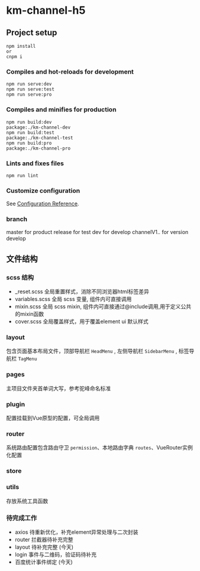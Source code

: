 # km-channel-h5

## Project setup
```
npm install
or
cnpm i
```

### Compiles and hot-reloads for development
```
npm run serve:dev
npm run serve:test
npm run serve:pro
```

### Compiles and minifies for production
```
npm run build:dev
package:./km-channel-dev
npm run build:test
package:./km-channel-test
npm run build:pro
package:./km-channel-pro
```

### Lints and fixes files
```
npm run lint
```

### Customize configuration
See [Configuration Reference](https://cli.vuejs.org/config/).

### branch
master
  for product
release
  for test
dev
  for develop
channelV1.*.*
  for version develop

## 文件结构

### scss 结构
- _reset.scss 全局重置样式，消除不同浏览器html标签差异
- variables.scss 全局 scss 变量, 组件内可直接调用
- mixin.scss 全局 scss mixin, 组件内可直接通过@include调用,用于定义公共的mixin函数
- cover.scss 全局覆盖样式，用于覆盖element ui 默认样式

### layout
包含页面基本布局文件，顶部导航栏 `HeadMenu` , 左侧导航栏 `SidebarMenu` , 标签导航栏 `TagMenu`

### pages
主项目文件夹首单词大写，参考驼峰命名标准

### plugin
配置挂载到Vue原型的配置，可全局调用

### router
系统路由配置包含路由守卫 `permission`、本地路由字典 `routes`、VueRouter实例化配置

### store

### utils
存放系统工具函数

### 待完成工作
- axios 待重新优化，补充element异常处理与二次封装
- router 拦截器待补充完整
- layout 待补充完整 (今天)
- login 事件与二维码，验证码待补充
- 百度统计事件绑定 (今天)



